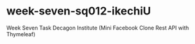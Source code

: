# week-seven-sq012-ikechiU
Week Seven Task Decagon Institute (Mini Facebook Clone Rest API with Thymeleaf)
